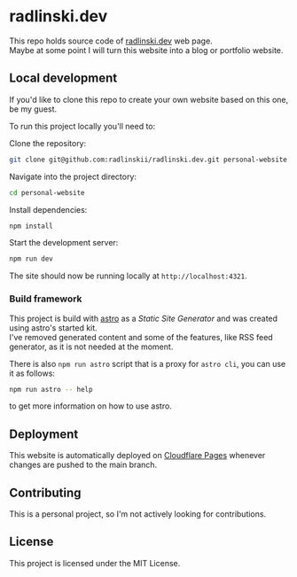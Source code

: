 # radlinski.dev

This repo holds source code of [radlinski.dev](https://radlinski.dev) web page.\
Maybe at some point I will turn this website into a blog or portfolio website.

## Local development

If you'd like to clone this repo to create your own website based on this one, be my guest.

To run this project locally you'll need to:

Clone the repository:

```bash
git clone git@github.com:radlinskii/radlinski.dev.git personal-website
```

Navigate into the project directory:

```bash
cd personal-website
```

Install dependencies:

```bash
npm install
```

Start the development server:

```bash
npm run dev
```

The site should now be running locally at `http://localhost:4321`.

### Build framework

This project is build with [astro](https://astro.build) as a *Static Site Generator* and was created using astro's started kit.\
I've removed generated content and some of the features, like RSS feed generator, as it is not needed at the moment.

There is also `npm run astro` script that is a proxy for `astro cli`, you can use it as follows:

```bash
npm run astro -- help
```

to get more information on how to use astro.

## Deployment

This website is automatically deployed on [Cloudflare Pages](https://pages.cloudflare.com) whenever changes are pushed to the main branch.

## Contributing

This is a personal project, so I'm not actively looking for contributions.

## License

This project is licensed under the MIT License.
